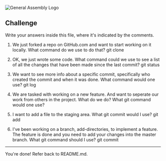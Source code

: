 ![General Assembly Logo](http://i.imgur.com/ke8USTq.png)

## Challenge

Write your answers inside this file, where it's indicated by the comments.

1. We just forked a repo on GitHub.com and want to start working on it locally. What command do we use to do that?
git clone

2. OK, we just wrote some code. What command could we use to see a list of all the changes that have been made since the last commit?
git status


3. We want to see more info about a specific commit, specifically who created the commit and when it was done. What command would one use?
git log

4. We are tasked with working on a new feature. And want to seperate our work from others in the project. What do we do? What git command would one use?


5. I want to add a file to the staging area. What git commit would I use?
git add

6. I've been working on a branch, add-directories, to implement a feature. The feature is done and you need to add your changes into the master branch. What git command should I use?
git commit

<hr>

You're done! Refer back to README.md.
